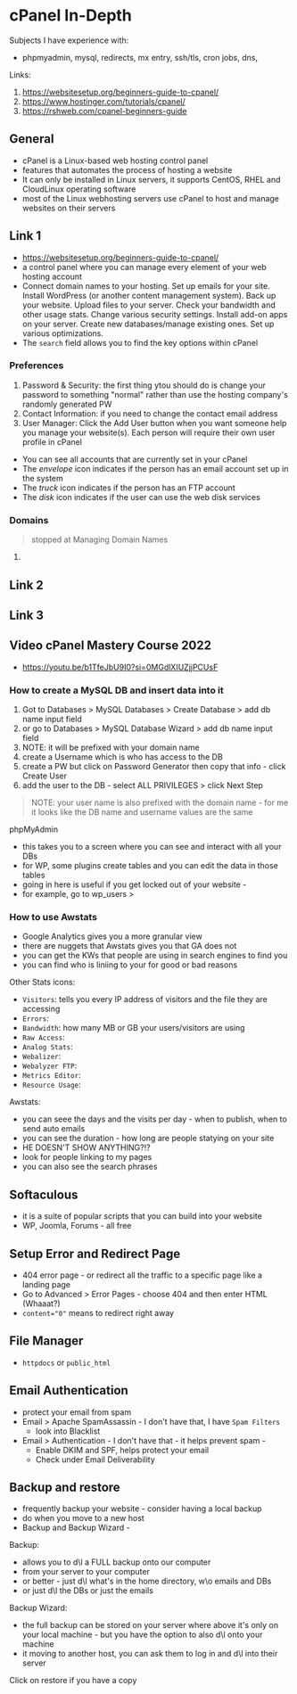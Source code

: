 # cPanel In-Depth

Subjects I have experience with:

- phpmyadmin, mysql, redirects, mx entry, ssh/tls, cron jobs, dns,

Links:

1. https://websitesetup.org/beginners-guide-to-cpanel/
2. https://www.hostinger.com/tutorials/cpanel/
3. https://rshweb.com/cpanel-beginners-guide

## General

- cPanel is a Linux-based web hosting control panel
- features that automates the process of hosting a website
- It can only be installed in Linux servers, it supports CentOS, RHEL and CloudLinux operating software
- most of the Linux webhosting servers use cPanel to host and manage websites on their servers

## Link 1

- https://websitesetup.org/beginners-guide-to-cpanel/
- a control panel where you can manage every element of your web hosting account
- Connect domain names to your hosting. Set up emails for your site. Install WordPress (or another content management system). Back up your website. Upload files to your server. Check your bandwidth and other usage stats. Change various security settings. Install add-on apps on your server. Create new databases/manage existing ones. Set up various optimizations.
- The `search` field allows you to find the key options within cPanel

### Preferences

1. Password & Security: the first thing ytou should do is change your password to something "normal" rather than use the hosting company's randomly generated PW
1. Contact Information: if you need to change the contact email address
1. User Manager: Click the Add User button when you want someone help you manage your website(s). Each person will require their own user profile in cPanel

- You can see all accounts that are currently set in your cPanel
- The _envelope_ icon indicates if the person has an email account set up in the system
- The _truck_ icon indicates if the person has an FTP account
- The _disk_ icon indicates if the user can use the web disk services

### Domains

> stopped at Managing Domain Names

1.

## Link 2

## Link 3

## Video cPanel Mastery Course 2022

- https://youtu.be/b1TfeJbU9I0?si=0MGdlXIUZjjPCUsF

### How to create a MySQL DB and insert data into it

1. Got to Databases > MySQL Databases > Create Database > add db name input field
2. or go to Databases > MySQL Database Wizard > add db name input field
3. NOTE: it will be prefixed with your domain name
4. create a Username which is who has access to the DB
5. create a PW but click on Password Generator then copy that info - click Create User
6. add the user to the DB - select ALL PRIVILEGES > click Next Step

> NOTE: your user name is also prefixed with the domain name - for me it looks like the DB name and username values are the same

phpMyAdmin

- this takes you to a screen where you can see and interact with all your DBs
- for WP, some plugins create tables and you can edit the data in those tables
- going in here is useful if you get locked out of your website -
- for example, go to wp_users >

### How to use Awstats

- Google Analytics gives you a more granular view
- there are nuggets that Awstats gives you that GA does not
- you can get the KWs that people are using in search engines to find you
- you can find who is liniing to your for good or bad reasons

Other Stats icons:

- `Visitors`: tells you every IP address of visitors and the file they are accessing
- `Errors`:
- `Bandwidth`: how many MB or GB your users/visitors are using
- `Raw Access`:
- `Analog Stats`:
- `Webalizer`:
- `Webalyzer FTP`:
- `Metrics Editor`:
- `Resource Usage`:

Awstats:

- you can seee the days and the visits per day - when to publish, when to send auto emails
- you can see the duration - how long are people statying on your site
- HE DOESN'T SHOW ANYTHING?!?
- look for people linking to my pages
- you can also see the search phrases

## Softaculous

- it is a suite of popular scripts that you can build into your website
- WP, Joomla, Forums - all free

## Setup Error and Redirect Page

- 404 error page - or redirect all the traffic to a specific page like a landing page
- Go to Advanced > Error Pages - choose 404 and then enter HTML (Whaaat?)
- `content="0"` means to redirect right away

## File Manager

- `httpdocs` or `public_html`

## Email Authentication

- protect your email from spam
- Email > Apache SpamAssassin - I don't have that, I have `Spam Filters`
  - look into Blacklist
- Email > Authentication - I don't have that - it helps prevent spam -
  - Enable DKIM and SPF, helps protect your email
  - Check under Email Deliverability

## Backup and restore

- frequently backup your website - consider having a local backup
- do when you move to a new host
- Backup and Backup Wizard -

Backup:

- allows you to d\l a FULL backup onto our computer
- from your server to your computer
- or better - just d\l what's in the home directory, w\o emails and DBs
- or just d\l the DBs or just the emails

Backup Wizard:

- the full backup can be stored on your server where above it's only on your local machine - but you have the option to also d\l onto your machine
- it moving to another host, you can ask them to log in and d\l into their server

Click on restore if you have a copy
